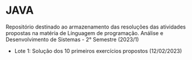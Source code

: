 # JAVA
Repositório destinado ao armazenamento das resoluções das atividades propostas na matéria de Línguagem de programação.
Análise e Desenvolvimento de Sistemas - 2° Semestre (2023/1)

- Lote 1: Solução dos 10 primeiros exercícios propostos (12/02/2023)
